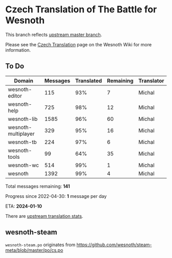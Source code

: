 # Czech Translation of The Battle for Wesnoth

This branch reflects [upstream master branch](https://github.com/wesnoth/wesnoth/tree/master).

Please see the [Czech Translation](https://wiki.wesnoth.org/CzechTranslation) page on the Wesnoth Wiki for more information.

## To Do

Domain | Messages | Translated | Remaining | Translator
------ | -------- | ---------- | --------- | ----------
wesnoth-editor | 115 | 93% | 7 | Michal
wesnoth-help | 725 | 98% | 12 | Michal
wesnoth-lib | 1585 | 96% | 60 | Michal
wesnoth-multiplayer | 329 | 95% | 16 | Michal
wesnoth-tb | 224 | 97% | 6 | Michal
wesnoth-tools | 99 | 64% | 35 | Michal
wesnoth-wc | 514 | 99% | 1 | Michal
wesnoth | 1392 | 99% | 4 | Michal

Total messages remaining: **141**

Progress since 2022-04-30: **1** message per day

ETA: **2024-01-10**

There are [upstream translation stats](https://www.wesnoth.org/gettext/?view=langs&version=master&lang=cs).

## wesnoth-steam
`wesnoth-steam.po` originates from https://github.com/wesnoth/steam-meta/blob/master/po/cs.po
